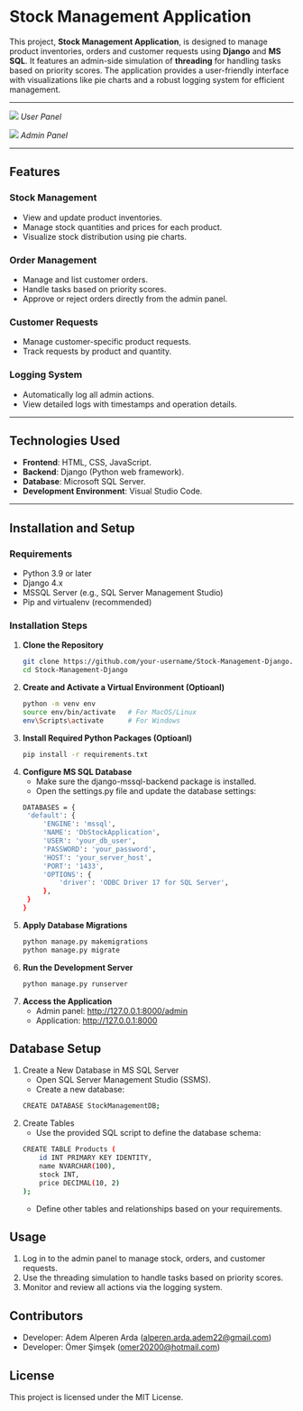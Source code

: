 # **Stock Management Application**

This project, **Stock Management Application**, is designed to manage product inventories, orders and customer requests using **Django** and **MS SQL**. It features an admin-side simulation of **threading** for handling tasks based on priority scores. The application provides a user-friendly interface with visualizations like pie charts and a robust logging system for efficient management.

---

![](readme_images/1.png)
*User Panel*

![](readme_images/6.png)
*Admin Panel*

---

## **Features**

### **Stock Management**
- View and update product inventories.
- Manage stock quantities and prices for each product.
- Visualize stock distribution using pie charts.

### **Order Management**
- Manage and list customer orders.
- Handle tasks based on priority scores.
- Approve or reject orders directly from the admin panel.

### **Customer Requests**
- Manage customer-specific product requests.
- Track requests by product and quantity.

### **Logging System**
- Automatically log all admin actions.
- View detailed logs with timestamps and operation details.

---

## **Technologies Used**
- **Frontend**: HTML, CSS, JavaScript.
- **Backend**: Django (Python web framework).
- **Database**: Microsoft SQL Server.
- **Development Environment**: Visual Studio Code.

---

## **Installation and Setup**

### **Requirements**
- Python 3.9 or later
- Django 4.x
- MSSQL Server (e.g., SQL Server Management Studio)
- Pip and virtualenv (recommended)

### **Installation Steps**

1. **Clone the Repository**
   ```bash
   git clone https://github.com/your-username/Stock-Management-Django.git
   cd Stock-Management-Django

2. **Create and Activate a Virtual Environment (Optioanl)** 
   ```bash
   python -m venv env
   source env/bin/activate   # For MacOS/Linux
   env\Scripts\activate      # For Windows

3. **Install Required Python Packages (Optioanl)**
   ```bash
   pip install -r requirements.txt

4. **Configure MS SQL Database**
     * Make sure the django-mssql-backend package is installed.
     * Open the settings.py file and update the database settings:
      ```bash
      DATABASES = {
       'default': {
           'ENGINE': 'mssql',
           'NAME': 'DbStockApplication',
           'USER': 'your_db_user',
           'PASSWORD': 'your_password',
           'HOST': 'your_server_host',
           'PORT': '1433',
           'OPTIONS': {
               'driver': 'ODBC Driver 17 for SQL Server',
           },
       }
   }
   
5. **Apply Database Migrations**
   ```bash
   python manage.py makemigrations
   python manage.py migrate
   
6. **Run the Development Server**
   ```bash
   python manage.py runserver

7. **Access the Application**
   * Admin panel: http://127.0.0.1:8000/admin
   * Application: http://127.0.0.1:8000
  
## Database Setup
1. Create a New Database in MS SQL Server
   * Open SQL Server Management Studio (SSMS).
   * Create a new database:
   ```bash
   CREATE DATABASE StockManagementDB;

2. Create Tables
   * Use the provided SQL script to define the database schema:
   ```bash
   CREATE TABLE Products (
       id INT PRIMARY KEY IDENTITY,
       name NVARCHAR(100),
       stock INT,
       price DECIMAL(10, 2)
   );
   ```
   * Define other tables and relationships based on your requirements.

## Usage
1. Log in to the admin panel to manage stock, orders, and customer requests.
2. Use the threading simulation to handle tasks based on priority scores.
3. Monitor and review all actions via the logging system.

## Contributors
   * Developer: Adem Alperen Arda (alperen.arda.adem22@gmail.com)
   * Developer: Ömer Şimşek (omer20200@hotmail.com)

## License
This project is licensed under the MIT License.
